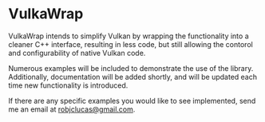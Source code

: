 # VulkaWrap

VulkaWrap intends to simplify Vulkan by wrapping the functionality into a cleaner C++ interface, resulting in less code, but still allowing the contorol and configurability of native Vulkan code.

Numerous examples will be included to demonstrate the use of the library. Additionally, documentation will be added shortly, and will be updated each time new functionality is introduced.

If there are any specific examples you would like to see implemented, send me an email at [robjclucas@gmail.com](@mailto:robjclucas@gmail.com).
